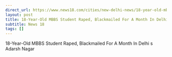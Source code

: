 ```yaml
---
direct_url: https://www.news18.com/cities/new-delhi-news/18-year-old-mbbs-student-raped-blackmailed-for-a-month-in-delhis-adarsh-nagar-ws-bl-9616512.html
layout: post
title: 18-Year-Old MBBS Student Raped, Blackmailed For A Month In Delhi s Adarsh Nagar
subtitle: News 18
tags: []
---
```


18-Year-Old MBBS Student Raped, Blackmailed For A Month In Delhi s Adarsh Nagar
